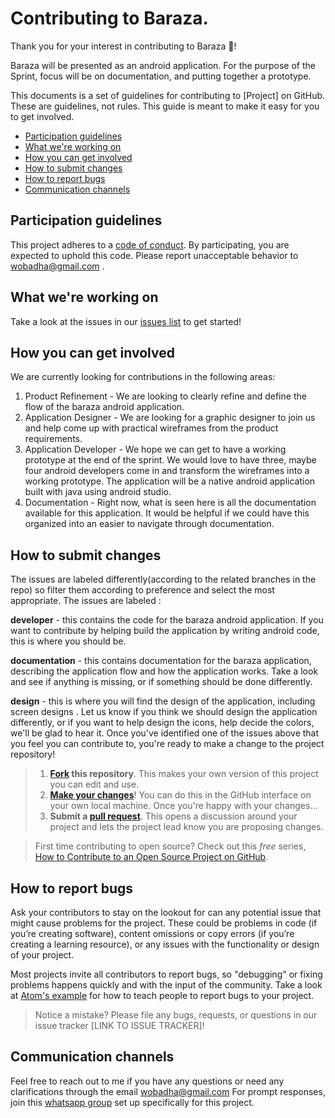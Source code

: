 # Contributing to Baraza.

Thank you for your interest in contributing to Baraza :tada:! 

Baraza will be presented as an android application. For the purpose of the Sprint, focus will be on documentation, and putting together a prototype.

This documents is a set of guidelines for contributing to [Project] on GitHub. These are guidelines, not rules. This guide is meant to make it easy for you to get involved.

* [Participation guidelines](#participation-guidelines)
* [What we're working on](#what-were-working-on)
* [How you can get involved](#how-you-can-get-involved)
* [How to submit changes](#how-to-submit-changes)
* [How to report bugs](#how-to-report-bugs)
* [Communication channels](#communication-channels)

## Participation guidelines

This project adheres to a [code of conduct](CODE_OF_CONDUCT.md). By participating, you are expected to uphold this code. Please report unacceptable behavior to wobadha@gmail.com .

## What we're working on

Take a look at the issues in our [issues list](https://github.com/Obadha/baraza/issues) to get started!

## How you can get involved

We are currently looking for contributions in the following areas:
1. Product Refinement - We are looking to clearly refine and define the flow of the baraza android application.
2. Application Designer - We are looking for a graphic designer to join us and help come up with practical wireframes from the product requirements. 
3. Application Developer - We hope we can get to have a working prototype at the end of the sprint. We would love to have three, maybe four android developers come in and transform the wireframes into a working prototype. The application will be a native android application built with java using android studio.
4. Documentation - Right now, what is seen here is all the documentation available for this application. It would be helpful if we could have this organized into an easier to navigate through documentation.

## How to submit changes

The issues are labeled differently(according to the related branches in the repo) so filter them according to preference and select the most appropriate. The issues are labeled :

**developer** - this contains the code for the baraza android application. If you want to contribute by helping build the application by writing android code, this is where you should be.

**documentation** - this contains documentation for the baraza application, describing the application flow and how the application works. Take a look and see if anything is missing, or if something should be done differently.

**design** - this is where you will find the design of the application, including screen designs . Let us know if you think we should design the application differently, or if you want to help design the icons, help decide the colors, we'll be glad to hear it.
Once you've identified one of the issues above that you feel you can contribute to, you're ready to make a change to the project repository!
 
> 1. **[Fork](https://help.github.com/articles/fork-a-repo/) this repository**. This makes your own version of this project you can edit and use.
> 2. **[Make your changes](https://guides.github.com/activities/forking/#making-changes)**! You can do this in the GitHub interface on your own local machine. Once you're happy with your changes...
> 3. **Submit a [pull request](https://help.github.com/articles/proposing-changes-to-a-project-with-pull-requests/)**. This opens a discussion around your project and lets the project lead know you are proposing changes.

> First time contributing to open source? Check out this *free* series, [How to Contribute to an Open Source Project on GitHub](https://egghead.io/series/how-to-contribute-to-an-open-source-project-on-github).

## How to report bugs

Ask your contributors to stay on the lookout for can any potential issue that might cause problems for the project. These could be problems in code (if you’re creating software), content omissions or copy errors (if you’re creating a learning resource), or any issues with the functionality or design of your project. 

Most projects invite all contributors to report bugs, so "debugging" or fixing problems happens quickly and with the input of the community. Take a look at [Atom's example](https://github.com/atom/atom/blob/master/CONTRIBUTING.md#reporting-bugs) for how to teach people to report bugs to your project.

> Notice a mistake? Please file any bugs, requests, or questions in our issue tracker [LINK TO ISSUE TRACKER]!

## Communication channels

Feel free to reach out to me if you have any questions or need any clarifications through the email wobadha@gmail.com
For prompt responses, join this [whatsapp group](https://chat.whatsapp.com/HQpFek8XYhd1Pcf0qM6uAP) set up specifically for this project.
